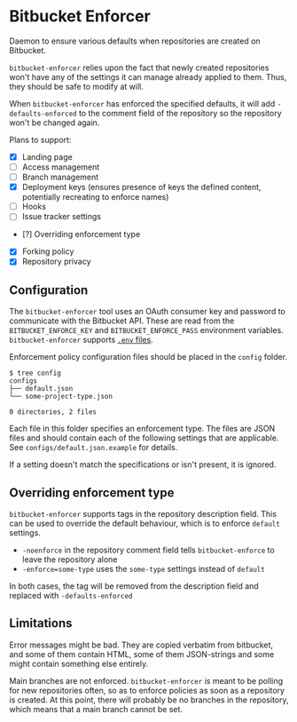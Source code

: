 # Bitbucket Enforcer

Daemon to ensure various defaults when repositories are created on Bitbucket.

`bitbucket-enforcer` relies upon the fact that newly created repositories won't
have any of the settings it can manage already applied to them. Thus, they
should be safe to modify at will.

When `bitbucket-enforcer` has enforced the specified defaults, it will add
`-defaults-enforced` to the comment field of the repository so the repository
won't be changed again.


Plans to support:

  - [X] Landing page
  - [ ] Access management
  - [ ] Branch management
  - [X] Deployment keys (ensures presence of keys the defined content, potentially recreating to enforce names)
  - [ ] Hooks
  - [ ] Issue tracker settings
  - [?] Overriding enforcement type
  - [X] Forking policy
  - [X] Repository privacy

## Configuration

The `bitbucket-enforcer` tool uses an OAuth consumer key and password to
communicate with the Bitbucket API. These are read from the
`BITBUCKET_ENFORCE_KEY` and `BITBUCKET_ENFORCE_PASS` environment variables.
`bitbucket-enforcer` supports [`.env` files](https://www.github.com/joho/godotenv).

Enforcement policy configuration files should be placed in the `config` folder.

    $ tree config
    configs
    ├── default.json
    └── some-project-type.json

    0 directories, 2 files

Each file in this folder specifies an enforcement type. The files are JSON files
and should contain each of the following settings that are applicable. See
`configs/default.json.example` for details.

If a setting doesn't match the specifications or isn't present, it is ignored.

## Overriding enforcement type

`bitbucket-enforcer` supports tags in the repository description field. This can be
used to override the default behaviour, which is to enforce `default` settings.

  * `-noenforce` in the repository comment field tells `bitbucket-enforce` to
    leave the repository alone
  * `-enforce=some-type` uses the `some-type` settings instead of `default`

In both cases, the tag will be removed from the description field and replaced
with `-defaults-enforced`

## Limitations

Error messages might be bad. They are copied verbatim from bitbucket, and some of
them contain HTML, some of them JSON-strings and some might contain something else
entirely.

Main branches are not enforced. `bitbucket-enforcer` is meant to be polling for new
repositories often, so as to enforce policies as soon as a repository is created.
At this point, there will probably be no branches in the repository, which means
that a main branch cannot be set. 
